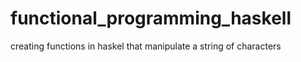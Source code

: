 # functional_programming_haskell
creating functions in haskel that manipulate a string of characters
